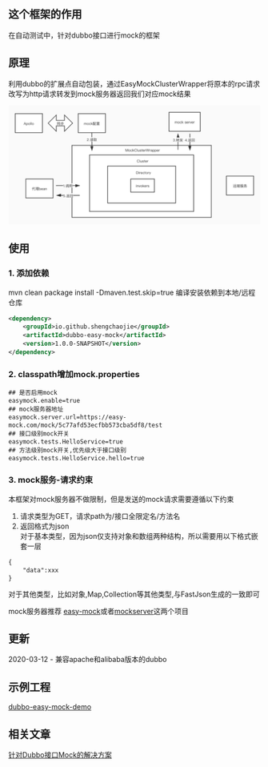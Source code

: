 ## 这个框架的作用
在自动测试中，针对dubbo接口进行mock的框架

## 原理
利用dubbo的扩展点自动包装，通过EasyMockClusterWrapper将原本的rpc请求改写为http请求转发到mock服务器返回我们对应mock结果

![](img/principle.jpg)

## 使用
### 1. 添加依赖
mvn clean package install -Dmaven.test.skip=true 编译安装依赖到本地/远程仓库
```xml
<dependency>
    <groupId>io.github.shengchaojie</groupId>
    <artifactId>dubbo-easy-mock</artifactId>
    <version>1.0.0-SNAPSHOT</version>
</dependency>
```

### 2. classpath增加mock.properties
```
## 是否启用mock
easymock.enable=true
## mock服务器地址
easymock.server.url=https://easy-mock.com/mock/5c77afd53ecfbb573cba5df8/test
## 接口级别mock开关 
easymock.tests.HelloService=true
## 方法级别mock开关,优先级大于接口级别
easymock.tests.HelloService.hello=true
```

### 3. mock服务-请求约束

本框架对mock服务器不做限制，但是发送的mock请求需要遵循以下约束
1. 请求类型为GET，请求path为/接口全限定名/方法名
2. 返回格式为json  
对于基本类型，因为json仅支持对象和数组两种结构，所以需要用以下格式嵌套一层
```
{
    "data":xxx
}
```
对于其他类型，比如对象,Map,Collection等其他类型,与FastJson生成的一致即可

mock服务器推荐 [easy-mock](https://github.com/easy-mock/easy-mock)或者[mockserver](https://github.com/mock-server/mockserver)这两个项目

## 更新
2020-03-12 - 兼容apache和alibaba版本的dubbo

## 示例工程
[dubbo-easy-mock-demo](https://github.com/dsc-cmt/dubbo-easy-mock-demo)

## 相关文章
[针对Dubbo接口Mock的解决方案](https://www.jianshu.com/p/d71c7771b9c9)
